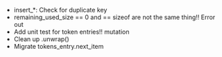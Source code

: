 * insert_*: Check for duplicate key
* remaining_used_size == 0 and == sizeof are not the same thing!! Error out
* Add unit test for token entries!!  mutation
* Clean up .unwrap()
* Migrate tokens_entry.next_item
